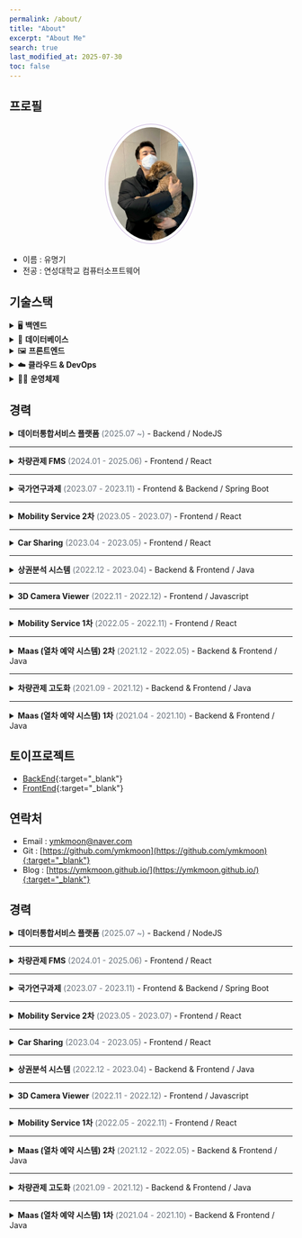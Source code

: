 ```yaml
---
permalink: /about/
title: "About"
excerpt: "About Me"
search: true
last_modified_at: 2025-07-30
toc: false
--- 
```


## 프로필
<center><img src="/assets/image/author/profile_with_dog.jpg" width="30%" height="30%" style="
border: 1px solid #cab6de;
border-radius: 50%;
padding: 5px;
-moz-border-radius: 50%;
-khtml-border-radius: 50%;
-webkit-border-radius: 50%;
"></center>


* 이름 : 유명기
* 전공 : 연성대학교 컴퓨터소프트웨어

## 기술스택

<details>
<summary>🖥️ <strong>백엔드</strong></summary>
<ul>
  <li><strong>Java</strong><br>JPA와 MyBatis를 활용한 RESTful API 개발 경험</li>
  <li><strong>Node.js</strong><br>Express 기반의 서버 구축 및 GraphQL API 개발</li>
</ul>
</details>

<details>
<summary>🧱 <strong>데이터베이스</strong></summary>
<ul>
  <li><strong>PostgreSQL</strong>, <strong>MySQL</strong><br>복잡한 쿼리 작성 및 성능 튜닝 경험 보유</li>
</ul>
</details>

<details>
<summary>🖼️ <strong>프론트엔드</strong></summary>
<ul>
  <li><strong>React</strong><br>상태 관리 및 컴포넌트 기반 UI 개발</li>
</ul>
</details>

<details>
<summary>☁️ <strong>클라우드 & DevOps</strong></summary>
<ul>
  <li><strong>AWS</strong><br>EC2, S3, CodeDeploy를 활용한 인프라 구성 및 자동 배포</li>
  <li><strong>Docker</strong><br>개발 환경 컨테이너화 및 배포 자동화 경험</li>
  <li><strong>Jenkins</strong><br>CI/CD 파이프라인 구축 및 운영</li>
  <li><strong>Nginx</strong><br>정적 파일 서빙 및 리버스 프록시 설정 경험</li>
</ul>
</details>

<details>
<summary>🧑‍💻 <strong>운영체제</strong></summary>
<ul>
  <li><strong>Linux</strong><br>CentOS, Rocky Linux, Ubuntu 환경에서의 서버 운영 및 쉘 스크립트 작성 경험</li>
</ul>
</details>



## 경력

<details>
<summary><strong>데이터통합서비스 플랫폼</strong> <span style="color:#6a737d;">(2025.07 ~)</span> - Backend / NodeJS</summary>

|구분|내용| 
|---------------|------------------------------------------------------------------------------|
| 📅 프로젝트 설명 | 각 업무에 대한 결과 입력 및 업무 싸이클을 통한 자동 생성                                   |
| 🎯 담당분야      | Backend, 인프라 관리, DB 구성 | 
| 🛠️ 사용기술      | <code>NodeJS</code>, <code>GraphQL</code>, <code>Docker</code>, <code>Nginx</code>         |
| 📝 업무내용      | CRUD API 개발, 스케줄러 개발, 초기스크립트 정리, 도커를 이용한 이미지 생성과 컨테이너 실행 |

</details>

<hr>

<details>
<summary><strong>차량관제 FMS</strong> <span style="color:#6a737d;">(2024.01 - 2025.06)</span> - Frontend / React</summary>

|구분|내용| 
|---------------|------------------------------------------------------------------------------|
| 📅 프로젝트 설명 | 차량 단말(IoT) 데이터를 이용해 차량 관제와 관리를 제공하는 서비스              |
| 🎯 담당분야      | Frontend, 담당 AWS 인프라 관리                                                 |
| 🛠️ 사용기술      | <code>React</code>, <code>Nginx</code>, <code>AWS (S3, Codedeploy, EC2)</code> |
| 📝 업무내용      | 고객용 APP, 관리자용 WEB 신규 개발 및 Github Action과 AWS를 이용한 CICD 구축   |

</details>

<hr>

<details>
<summary><strong>국가연구과제</strong> <span style="color:#6a737d;">(2023.07 - 2023.11)</span> - Frontend & Backend / Spring Boot</summary>

|구분|내용| 
|---------------|------------------------------------------------------------------------------|
| 📅 프로젝트 설명 | 실내 측위 데이터를 이용해 원하는 위치의 예상 값을 계산(보간 처리)하여 제공하는 서비스      | 
| 🎯 담당분야      | Frontend, Backend | 
| 🛠️ 사용기술      | <code>Spring Boot</code>, <code>Java</code>, <code>React</code>, <code>Typescript</code>, <code>MongoDB</code>, <code>JPA</code>, <code>Querydsl</code> |
| 📝 업무내용      | 실내 측위 데이터 시각화 및 정제, 좌표계 변환과 IDW 보간법을 이용한 데이터 제공 |

</details>

<hr>

<details>
<summary><strong>Mobility Service 2차</strong> <span style="color:#6a737d;">(2023.05 - 2023.07)</span> - Frontend / React</summary>

|구분|내용| 
|---------------|------------------------------------------------------------------------------|
| 📅 프로젝트 설명 | 렌터카 APP의 관리와 운영을 제공하는 관리자 웹 서비스                                                           |
| 🎯 담당분야      | Frontend                              |
| 🛠️ 사용기술      | <code>React</code>, <code>Typescript</code>, <code>Apollo</code>, <code>GraphQL</code>, <code>Kakao Map</code> |
| 📝 업무내용      | 고객의 추가 요구사항에 대해 수정 및 추가 개발(단말기관련)                                                      |

</details>

<hr>

<details>
<summary><strong>Car Sharing</strong> <span style="color:#6a737d;">(2023.04 - 2023.05)</span> - Frontend / React</summary>

|구분|내용| 
|---------------|------------------------------------------------------------------------------|
| 📅 프로젝트 설명 | 내부 인력을 위한 렌터카 예약 서비스                                                       |
| 🎯 담당분야      | Frontend         |
| 🛠️ 사용기술      | <code>React</code>, <code>Typescript</code>, <code>GraphQL</code>, <code>Naver Map</code> |
| 📝 업무내용      | 로그인, 회원가입, 차량 예약, 예약 히스토리, 마이페이지 등 개발                            |

</details>

<hr>

<details>
<summary><strong>상권분석 시스템</strong> <span style="color:#6a737d;">(2022.12 - 2023.04)</span> - Backend & Frontend / Java</summary>

|구분|내용| 
|---------------|------------------------------------------------------------------------------|
| 🎯 담당분야 | Backend, Frontend       | 
| 🛠️ 사용기술 | <code>Java</code>, 전자정부 프레임워크, <code>jQuery</code>, <code>Javascript</code> |
| 📝 업무내용 | 기존 환경 분석하여 로컬 환경 빌드 및 실행과 운영 환경 배포까지의 흐름 문서화         |

</details>

<hr>

<details>
<summary><strong>3D Camera Viewer</strong> <span style="color:#6a737d;">(2022.11 - 2022.12)</span> - Frontend / Javascript</summary>

|구분|내용| 
|---------------|------------------------------------------------------------------------------|
| 📅 프로젝트 설명 | 실내 이미지를 이용한 파노라마 뷰 제공 및 이미지 거리·너비 계산 서비스 |
| 🎯 담당분야      | Frontend | 
| 🛠️ 사용기술      | <code>pannellum</code>, <code>Javascript</code>, HTML5-Canvas         |
| 📝 업무내용      | 실내 이미지 시각화 및 이미지 내 거리 측정 웹 페이지 개발              |

</details>

<hr>

<details>
<summary><strong>Mobility Service 1차</strong> <span style="color:#6a737d;">(2022.05 - 2022.11)</span> - Frontend / React</summary>

|구분|내용| 
|---------------|------------------------------------------------------------------------------|
| 📅 프로젝트 설명 | 렌터카 APP의 관리와 운영을 제공하는 관리자 웹 서비스                                                           |
| 🎯 담당분야      | Frontend                              |
| 🛠️ 사용기술      | <code>React</code>, <code>Typescript</code>, <code>Apollo</code>, <code>GraphQL</code>, <code>Kakao Map</code> |
| 📝 업무내용      | 렌터카 스케줄표 생성과 차량 예약 및 배차 화면 개발| 

</details>

<hr>

<details>
<summary><strong>Maas (열차 예약 시스템) 2차</strong> <span style="color:#6a737d;">(2021.12 - 2022.05)</span> - Backend & Frontend / Java</summary>

|구분|내용| 
|---------------|------------------------------------------------------------------------------|
| 📅 프로젝트 설명 | 일본 내 열차 예약 서비스                                                   |
| 🎯 담당분야      | Backend, Frontend                                                          |
| 🛠️ 사용기술      | <code>Java</code>, <code>JSP</code>, <code>Spring Boot</code>, AWS Cognito |
| 📝 업무내용      | AWS Cognito 기반 유저 관리, 특급 열차 티켓 변경 및 환불 개발               |

</details>

<hr>

<details>
<summary><strong>차량관제 고도화</strong> <span style="color:#6a737d;">(2021.09 - 2021.12)</span> - Backend & Frontend / Java</summary>

|구분|내용| 
|---------------|------------------------------------------------------------------------------|
| 🎯 담당분야 | Backend, Frontend |
| 🛠️ 사용기술 | <code>Java</code>, <code>JSP</code>, Spring Framework, Geosoft Map, Olleh Map, Javascript  |
| 📝 업무내용 | 차량 관제 시스템 고도화(지도 변경), 데이터 시각화 및 지도 기반 Polyline, Polygon 기능 추가 |

</details>

<hr>

<details>
<summary><strong>Maas (열차 예약 시스템) 1차</strong> <span style="color:#6a737d;">(2021.04 - 2021.10)</span> - Backend & Frontend / Java</summary>

|구분|내용| 
|---------------|------------------------------------------------------------------------------|
| 📅 프로젝트 설명 | 일본 내 열차 예약 서비스  | 
| 🎯 담당분야      | Backend, Frontend         | 
| 🛠️ 사용기술      | <code>Java</code>, <code>JSP</code>, <code>Spring Boot</code>, AWS Cognito, Javascript |
| 📝 업무내용      | AWS Cognito 기반 유저 관리, 열차 티켓 예약, 구매, 마이페이지 개발                      |

</details>





## 토이프로젝트
 * [BackEnd](https://github.com/ymkmoon/toyseven){:target="_blank"}
 * [FrontEnd](https://github.com/ymkmoon/toyseven-react){:target="_blank"}

## 연락처
 * Email : [ymkmoon@naver.com](mailto:ymkmoon@naver.com)
 * Git : [https://github.com/ymkmoon](https://github.com/ymkmoon){:target="_blank"}
 * Blog : [https://ymkmoon.github.io/](https://ymkmoon.github.io/){:target="_blank"}



## 경력

<details>
<summary><strong>데이터통합서비스 플랫폼</strong> <span style="color:#6a737d;">(2025.07 ~)</span> - Backend / NodeJS</summary>

|구분|내용|
|----------------|----------------------------------------------------------------------------------------|
|📅 프로젝트 설명|각 업무에 대한 결과 입력 및 업무 싸이클을 통한 자동 생성|
|🎯 담당분야|Backend, 인프라 관리, DB 구성|
|🛠️ 사용기술|<code>NodeJS</code>, <code>GraphQL</code>, <code>Docker</code>, <code>Nginx</code>|
|📝 업무내용|CRUD API 개발, 스케줄러 개발, 초기스크립트 정리, 도커를 이용한 이미지 생성과 컨테이너 실행 |

</details>

<hr>

<details>
<summary><strong>차량관제 FMS</strong> <span style="color:#6a737d;">(2024.01 - 2025.06)</span> - Frontend / React</summary>

|구분|내용|
|----------------|----------------------------------------------------------------------------------------|
|📅 프로젝트 설명|차량 단말(IoT) 데이터를 이용해 차량 관제와 관리를 제공하는 서비스|
|🎯 담당분야|Frontend, 담당 AWS 인프라 관리|
|🛠️ 사용기술|<code>React</code>, <code>Nginx</code>, <code>AWS (S3, Codedeploy, EC2)</code>|
|📝 업무내용|고객용 APP, 관리자용 WEB 신규 개발 및 Github Action과 AWS를 이용한 CICD 구축|

</details>

<hr>

<details>
<summary><strong>국가연구과제</strong> <span style="color:#6a737d;">(2023.07 - 2023.11)</span> - Frontend & Backend / Spring Boot</summary>

|구분|내용|
|----------------|----------------------------------------------------------------------------------------|
|📅 프로젝트 설명|실내 측위 데이터를 이용해 원하는 위치의 예상 값을 계산(보간 처리)하여 제공하는 서비스|
|🎯 담당분야|Frontend, Backend|
|🛠️ 사용기술|<code>Spring Boot</code>, <code>Java</code>, <code>React</code>, <code>Typescript</code>, <code>MongoDB</code>, <code>JPA</code>, <code>Querydsl</code>|
|📝 업무내용|실내 측위 데이터 시각화 및 정제, 좌표계 변환과 IDW 보간법을 이용한 데이터 제공|

</details>

<hr>

<details>
<summary><strong>Mobility Service 2차</strong> <span style="color:#6a737d;">(2023.05 - 2023.07)</span> - Frontend / React</summary>

|구분|내용|
|----------------|----------------------------------------------------------------------------------------|
|📅 프로젝트 설명|렌터카 APP의 관리와 운영을 제공하는 관리자 웹 서비스|
|🎯 담당분야|Frontend|
|🛠️ 사용기술|<code>React</code>, <code>Typescript</code>, <code>Apollo</code>, <code>GraphQL</code>, <code>Kakao Map</code>|
|📝 업무내용|고객의 추가 요구사항에 대해 수정 및 추가 개발(단말기관련)|

</details>

<hr>

<details>
<summary><strong>Car Sharing</strong> <span style="color:#6a737d;">(2023.04 - 2023.05)</span> - Frontend / React</summary>

|구분|내용|
|----------------|----------------------------------------------------------------------------------------|
|📅 프로젝트 설명|내부 인력을 위한 렌터카 예약 서비스   |
|🎯 담당분야|Frontend|
|🛠️ 사용기술|<code>React</code>, <code>Typescript</code>, <code>GraphQL</code>, <code>Naver Map</code>|
|📝 업무내용|로그인, 회원가입, 차량 예약, 예약 히스토리, 마이페이지 등 개발|

</details>

<hr>

<details>
<summary><strong>상권분석 시스템</strong> <span style="color:#6a737d;">(2022.12 - 2023.04)</span> - Backend & Frontend / Java</summary>

|구분|내용|
|----------------|----------------------------------------------------------------------------------------|
|🎯 담당분야|Backend, Frontend|
|🛠️ 사용기술|<code>Java</code>, 전자정부 프레임워크, <code>jQuery</code>, <code>Javascript</code>|
|📝 업무내용|기존 환경 분석하여 로컬 환경 빌드 및 실행과 운영 환경 배포까지의 흐름 문서화|

</details>

<hr>

<details>
<summary><strong>3D Camera Viewer</strong> <span style="color:#6a737d;">(2022.11 - 2022.12)</span> - Frontend / Javascript</summary>

|구분|내용|
|----------------|----------------------------------------------------------------------------------------|
|📅 프로젝트 설명|실내 이미지를 이용한 파노라마 뷰 제공 및 이미지 거리·너비 계산 서비스|
|🎯 담당분야|Frontend|
|🛠️ 사용기술|<code>pannellum</code>, <code>Javascript</code>, HTML5-Canvas|
|📝 업무내용|실내 이미지 시각화 및 이미지 내 거리 측정 웹 페이지 개발|

</details>

<hr>

<details>
<summary><strong>Mobility Service 1차</strong> <span style="color:#6a737d;">(2022.05 - 2022.11)</span> - Frontend / React</summary>

|구분|내용|
|----------------|----------------------------------------------------------------------------------------|
|📅 프로젝트 설명|렌터카 APP의 관리와 운영을 제공하는 관리자 웹 서비스|
|🎯 담당분야|Frontend|
|🛠️ 사용기술|<code>React</code>, <code>Typescript</code>, <code>Apollo</code>, <code>GraphQL</code>, <code>Kakao Map</code>|
|📝 업무내용|렌터카 스케줄표 생성과 차량 예약 및 배차 화면 개발|

</details>

<hr>

<details>
<summary><strong>Maas (열차 예약 시스템) 2차</strong> <span style="color:#6a737d;">(2021.12 - 2022.05)</span> - Backend & Frontend / Java</summary>

|구분|내용|
|----------------|----------------------------------------------------------------------------------------|
|📅 프로젝트 설명|일본 내 열차 예약 서비스|
|🎯 담당분야|Backend, Frontend|
|🛠️ 사용기술|<code>Java</code>, <code>JSP</code>, <code>Spring Boot</code>, AWS Cognito|
|📝 업무내용|AWS Cognito 기반 유저 관리, 특급 열차 티켓 변경 및 환불 개발|

</details>

<hr>

<details>
<summary><strong>차량관제 고도화</strong> <span style="color:#6a737d;">(2021.09 - 2021.12)</span> - Backend & Frontend / Java</summary>

|구분|내용|
|----------------|----------------------------------------------------------------------------------------|
|🎯 담당분야|Backend, Frontend|
|🛠️ 사용기술|<code>Java</code>, <code>JSP</code>, Spring Framework, Geosoft Map, Olleh Map, Javascript|
|📝 업무내용|차량 관제 시스템 고도화(지도 변경), 데이터 시각화 및 지도 기반 Polyline, Polygon 기능 추가|

</details>

<hr>

<details>
<summary><strong>Maas (열차 예약 시스템) 1차</strong> <span style="color:#6a737d;">(2021.04 - 2021.10)</span> - Backend & Frontend / Java</summary>

|구분|내용|
|----------------|----------------------------------------------------------------------------------------|
|📅 프로젝트 설명|일본 내 열차 예약 서비스|
|🎯 담당분야|Backend, Frontend|
|🛠️ 사용기술|<code>Java</code>, <code>JSP</code>, <code>Spring Boot</code>, AWS Cognito, Javascript|
|📝 업무내용|AWS Cognito 기반 유저 관리, 열차 티켓 예약, 구매, 마이페이지 개발|

</details>
